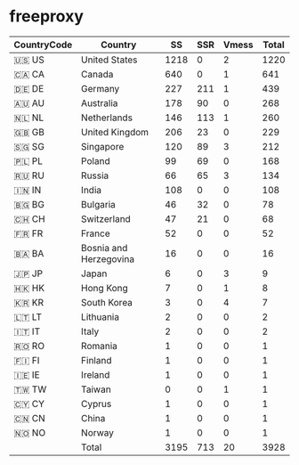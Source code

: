 # freeproxy

|CountryCode|Country|SS|SSR|Vmess|Total|
|  ----  | ----  |  ----  | ----  |  ----  | ----  |
|🇺🇸 US|United States|1218|0|2|1220|
|🇨🇦 CA|Canada|640|0|1|641|
|🇩🇪 DE|Germany|227|211|1|439|
|🇦🇺 AU|Australia|178|90|0|268|
|🇳🇱 NL|Netherlands|146|113|1|260|
|🇬🇧 GB|United Kingdom|206|23|0|229|
|🇸🇬 SG|Singapore|120|89|3|212|
|🇵🇱 PL|Poland|99|69|0|168|
|🇷🇺 RU|Russia|66|65|3|134|
|🇮🇳 IN|India|108|0|0|108|
|🇧🇬 BG|Bulgaria|46|32|0|78|
|🇨🇭 CH|Switzerland|47|21|0|68|
|🇫🇷 FR|France|52|0|0|52|
|🇧🇦 BA|Bosnia and Herzegovina|16|0|0|16|
|🇯🇵 JP|Japan|6|0|3|9|
|🇭🇰 HK|Hong Kong|7|0|1|8|
|🇰🇷 KR|South Korea|3|0|4|7|
|🇱🇹 LT|Lithuania|2|0|0|2|
|🇮🇹 IT|Italy|2|0|0|2|
|🇷🇴 RO|Romania|1|0|0|1|
|🇫🇮 FI|Finland|1|0|0|1|
|🇮🇪 IE|Ireland|1|0|0|1|
|🇹🇼 TW|Taiwan|0|0|1|1|
|🇨🇾 CY|Cyprus|1|0|0|1|
|🇨🇳 CN|China|1|0|0|1|
|🇳🇴 NO|Norway|1|0|0|1|
||Total|3195|713|20|3928|
